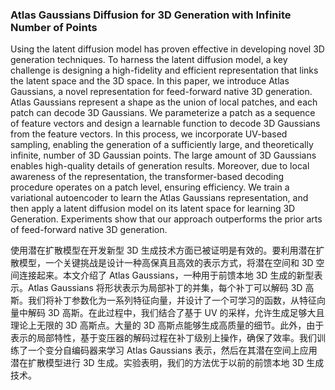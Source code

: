 ### Atlas Gaussians Diffusion for 3D Generation with Infinite Number of Points

Using the latent diffusion model has proven effective in developing novel 3D generation techniques. To harness the latent diffusion model, a key challenge is designing a high-fidelity and efficient representation that links the latent space and the 3D space. In this paper, we introduce Atlas Gaussians, a novel representation for feed-forward native 3D generation. Atlas Gaussians represent a shape as the union of local patches, and each patch can decode 3D Gaussians. We parameterize a patch as a sequence of feature vectors and design a learnable function to decode 3D Gaussians from the feature vectors. In this process, we incorporate UV-based sampling, enabling the generation of a sufficiently large, and theoretically infinite, number of 3D Gaussian points. The large amount of 3D Gaussians enables high-quality details of generation results. Moreover, due to local awareness of the representation, the transformer-based decoding procedure operates on a patch level, ensuring efficiency. We train a variational autoencoder to learn the Atlas Gaussians representation, and then apply a latent diffusion model on its latent space for learning 3D Generation. Experiments show that our approach outperforms the prior arts of feed-forward native 3D generation.

使用潜在扩散模型在开发新型 3D 生成技术方面已被证明是有效的。要利用潜在扩散模型，一个关键挑战是设计一种高保真且高效的表示方式，将潜在空间和 3D 空间连接起来。本文介绍了 Atlas Gaussians，一种用于前馈本地 3D 生成的新型表示。Atlas Gaussians 将形状表示为局部补丁的并集，每个补丁可以解码 3D 高斯。我们将补丁参数化为一系列特征向量，并设计了一个可学习的函数，从特征向量中解码 3D 高斯。在此过程中，我们结合了基于 UV 的采样，允许生成足够大且理论上无限的 3D 高斯点。大量的 3D 高斯点能够生成高质量的细节。此外，由于表示的局部特性，基于变压器的解码过程在补丁级别上操作，确保了效率。我们训练了一个变分自编码器来学习 Atlas Gaussians 表示，然后在其潜在空间上应用潜在扩散模型进行 3D 生成。实验表明，我们的方法优于以前的前馈本地 3D 生成技术。
